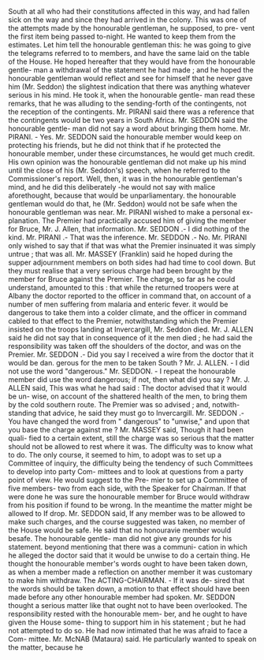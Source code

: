 South at all who had their constitutions affected in this way, and had fallen sick on the way and since they had arrived in the colony. This was one of the attempts made by the honourable gentleman, he supposed, to pre- vent the first item being passed to-night. He wanted to keep them from the estimates. Let him tell the honourable gentleman this: he was going to give the telegrams referred to to members, and have the same laid on the table of the House. He hoped hereafter that they would have from the honourable gentle- man a withdrawal of the statement he had made ; and he hoped the honourable gentleman would reflect and see for himself that he never gave him (Mr. Seddon) the slightest indication that there was anything whatever serious in his mind. He took it, when the honourable gentle- man read these remarks, that he was alluding to the sending-forth of the contingents, not the reception of the contingents. Mr. PIRANI said there was a reference that the contingents would be two years in South Africa. Mr. SEDDON said the honourable gentle- man did not say a word about bringing them home. Mr. PIRANI. - Yes. Mr. SEDDON said the honourable member would keep on protecting his friends, but he did not think that if he protected the honourable member, under these circumstances, he would get much credit. His own opinion was the honourable gentleman did not make up his mind until the close of his (Mr. Seddon's) speech, when he referred to the Commissioner's report. Well, then, it was in the honourable gentleman's mind, and he did this deliberately -he would not say with malice aforethought, because that would be unparliamentary. the honourable gentleman would do that, he (Mr. Seddon) would not be safe when the honourable gentleman was near. Mr. PIRANI wished to make a personal ex- planation. The Premier had practically accused him of giving the member for Bruce, Mr. J. Allen, that information. Mr. SEDDON .- I did nothing of the kind. Mr. PIRANI .- That was the inference. Mr. SEDDON .- No. Mr. PIRANI only wished to say that if that was what the Premier insinuated it was simply untrue ; that was all. Mr. MASSEY (Franklin) said he hoped during the supper adjournment members on both sides had had time to cool down. But they must realise that a very serious charge had been brought by the member for Bruce against the Premier. The charge, so far as he could understand, amounted to this : that while the returned troopers were at Albany the doctor reported to the officer in command that, on account of a number of men suffering from malaria and enteric fever. it would be dangerous to take them into a colder climate, and the officer in command cabled to that effect to the Premier, notwithstanding which the Premier insisted on the troops landing at Invercargill, Mr. Seddon died. Mr. J. ALLEN said he did not say that in consequence of it the men died ; he had said the responsibility was taken off the shoulders of the doctor, and was on the Premier. Mr. SEDDON .- Did you say I received a wire from the doctor that it would be dan. gerous for the men to be taken South ? Mr. J. ALLEN. - I did not use the word "dangerous." Mr. SEDDON. - I repeat the honourable member did use the word dangerous; if not, then what did you say ? Mr. J. ALLEN said, This was what he had said : The doctor advised that it would be un- wise, on account of the shattered health of the men, to bring them by the cold southern route. The Premier was so advised ; and, notwith- standing that advice, he said they must go to Invercargill. Mr. SEDDON .- You have changed the word from " dangerous" to "unwise," and upon that you base the charge against me ? Mr. MASSEY said, Though it had been quali- fied to a certain extent, still the charge was so serious that the matter should not be allowed to rest where it was. The difficulty was to know what to do. The only course, it seemed to him, to adopt was to set up a Committee of inquiry, the difficulty being the tendency of such Committees to develop into party Com- mittees and to look at questions from a party point of view. He would suggest to the Pre- mier to set up a Committee of five members- two from each side, with the Speaker for Chairman. If that were done he was sure the honourable member for Bruce would withdraw from his position if found to be wrong. In the meantime the matter might be allowed to If drop. Mr. SEDDON said, If any member was to be allowed to make such charges, and the course suggested was taken, no member of the House would be safe. He said that no honouravie member would besafe. The honourable gentle- man did not give any grounds for his statement. beyond mentioning that there was a communi- cation in which he alleged the doctor said that it would be unwise to do a certain thing. He thought the honourable member's words ought to have been taken down, as when a member made a reflection on another member it was customary to make him withdraw. The ACTING-CHAIRMAN. - If it was de- sired that the words should be taken down, a motion to that effect should have been made before any other honourable member had spoken. Mr. SEDDON thought a serious matter like that ought not to have been overlooked. The responsibility rested with the honourable mem- ber, and he ought to have given the House some- thing to support him in his statement ; but he had not attempted to do so. He had now intimated that he was afraid to face a Com- mittee. Mr. McNAB (Mataura) said. He particularly wanted to speak on the matter, because he 